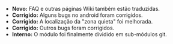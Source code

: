 * **Novo:** FAQ e outras páginas Wiki também estão traduzidas.
* **Corrigido:** Alguns bugs no android foram corrigidos.
* **Corrigido:** A localização da "zona quieta" foi melhorada.
* **Corrigido:** Outros bugs foram corrigidos.
* **Interno:** O módulo foi finalmente dividido em sub-módulos git.
